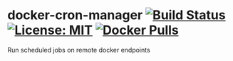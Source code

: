 # docker-cron-manager [![Build Status](https://travis-ci.org/Vodzo/docker-cron-manager.svg?branch=master)](https://travis-ci.org/Vodzo/docker-cron-manager) [![License: MIT](https://img.shields.io/badge/License-MIT-yellow.svg)](https://opensource.org/licenses/MIT) [![Docker Pulls](https://img.shields.io/docker/pulls/vodzo/docker-cron-manager.svg)](https://hub.docker.com/r/vodzo/docker-cron-manager/)
Run scheduled jobs on remote docker endpoints
